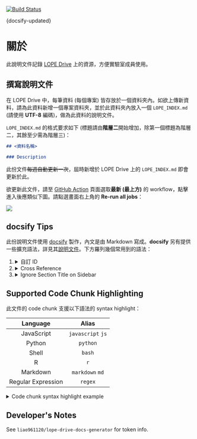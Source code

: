 [![Build Status](https://travis-ci.org/lopentu/resources.svg?branch=master)](https://travis-ci.org/lopentu/resources)

{docsify-updated}

關於
==========================

此說明文件記錄 [LOPE Drive](https://drive.google.com/drive/folders/0AJ9ALSFcTcxMUk9PVA) 上的資源，方便實驗室成員使用。


## 撰寫說明文件

在 LOPE Drive 中，每筆資料 (每個專案) 皆存放於一個資料夾內。如欲上傳新資料，請為此資料新增一個專案資料夾，並於此資料夾內放入一個 `LOPE_INDEX.md` (請使用 **UTF-8** 編碼)，做為此資料的說明文件。

`LOPE_INDEX.md` 的格式要求如下 (標題請由**階層二**開始增加，除第一個標題為階層二，其餘至少需為階層三)：

```md
## <資料名稱>

### Description
```

此份文件<s>每週自動更新一次</s>，屆時新增於 LOPE Drive 上的 `LOPE_INDEX.md` 即會更新於此。

欲更新此文件，請至 [GitHub Action](https://github.com/lopentu/resources/actions) 頁面選取**最新 (最上方)** 的 workflow，點擊進入後應類似下圖。請點選畫面右上角的 **Re-run all jobs**：

![](https://img.yongfu.name/lope-resources-action.png)



## docsify Tips

此份說明文件使用 [docsify](https://docsify.js.org) 製作，內文是由 Markdown 寫成。**docsify** 另有提供一些擴充語法，詳見其[說明文件](https://docsify.js.org/#/helpers)。下方羅列幾個常用到的語法：

1.  <details>
    <summary>自訂 ID</summary>
    
    ```md
    ## 某標題  :id=custom-title-id

    Any text [](# ':id=custom-id-anchor')

    前往[某標題](#custom-title-id)、[Any text](#custom-id-anchor)
    ```

    ## 某標題  :id=custom-title-id

    Any text [](# ':id=custom-id-anchor')

    前往[某標題](#custom-title-id)、[Any text](#custom-id-anchor)

    </details>
1.  <details>
    <summary>Cross Reference</summary>
    
    - `corpus-stats.md`  
    ```md
    ## PTT 2007-12 Unigram/Bigram  :id=ptt-bigram-freq
    ```

    - `<Any-other-file>.md`  
    ```md
    前往[PTT 2007-12 Unigram/Bigram](/corpus-stats#ptt-bigram-freq)
    ```

        前往 [PTT 2007-12 Unigram/Bigram](/corpus-stats#ptt-bigram-freq)
    </details>
1.  <details>
    <summary>Ignore Section Title on Sidebar</summary>

    ```md
    ## This title is shown on the sidebar

    ### This one is not {docsify-ignore}
    ```
    </details>


## Supported Code Chunk Highlighting

此文件的 code chunk 支援以下語法的 syntax highlight：

|      Language      |       Alias      |
|:------------------:|:----------------:|
|     JavaScript     | `javascript` `js`|
|       Python       |     `python`     |
|        Shell       |      `bash`      |
|          R         |        `r`       |
|      Markdown      | `markdown` `md`  |
| Regular Expression |      `regex`     |



<details>
<summary>Code chunk syntax highlight example</summary>

````md
##### A chunk of Python code

This is **Markdown** content.

```python
# This is python code
name = "Liao"
print(f"Hello, {name}!")
```
````

##### A chunk of Python code

This is **Markdown** content.

```python
# This is python code
name = "Liao"
print(f"Hello, {name}!")
```
</details>



## Developer's Notes

See `liao961120/lope-drive-docs-generator` for token info.
